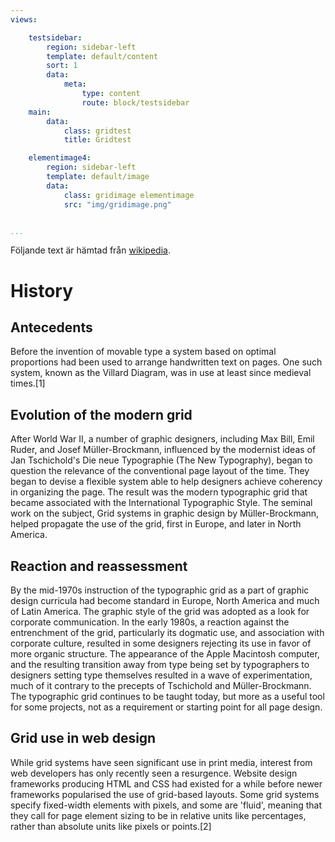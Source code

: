 ```yaml
---
views:

    testsidebar:
        region: sidebar-left
        template: default/content
        sort: 1
        data:
            meta:
                type: content
                route: block/testsidebar
    main:
        data:
            class: gridtest
            title: Gridtest

    elementimage4:
        region: sidebar-left
        template: default/image
        data:
            class: gridimage elementimage
            src: "img/gridimage.png"


...
```


Följande text är hämtad från [wikipedia](https://en.wikipedia.org/wiki/Grid_(graphic_design)).

History
===========
Antecedents
---------------
Before the invention of movable type a system based on optimal proportions had been used to arrange handwritten text on pages. One such system, known as the Villard Diagram, was in use at least since medieval times.[1]

Evolution of the modern grid
-------------------------------
After World War II, a number of graphic designers, including Max Bill, Emil Ruder, and Josef Müller-Brockmann, influenced by the modernist ideas of Jan Tschichold's Die neue Typographie (The New Typography), began to question the relevance of the conventional page layout of the time. They began to devise a flexible system able to help designers achieve coherency in organizing the page. The result was the modern typographic grid that became associated with the International Typographic Style. The seminal work on the subject, Grid systems in graphic design by Müller-Brockmann, helped propagate the use of the grid, first in Europe, and later in North America.

Reaction and reassessment
------------------------------
By the mid-1970s instruction of the typographic grid as a part of graphic design curricula had become standard in Europe, North America and much of Latin America. The graphic style of the grid was adopted as a look for corporate communication. In the early 1980s, a reaction against the entrenchment of the grid, particularly its dogmatic use, and association with corporate culture, resulted in some designers rejecting its use in favor of more organic structure. The appearance of the Apple Macintosh computer, and the resulting transition away from type being set by typographers to designers setting type themselves resulted in a wave of experimentation, much of it contrary to the precepts of Tschichold and Müller-Brockmann. The typographic grid continues to be taught today, but more as a useful tool for some projects, not as a requirement or starting point for all page design.

Grid use in web design
--------------------------
While grid systems have seen significant use in print media, interest from web developers has only recently seen a resurgence. Website design frameworks producing HTML and CSS had existed for a while before newer frameworks popularised the use of grid-based layouts. Some grid systems specify fixed-width elements with pixels, and some are 'fluid', meaning that they call for page element sizing to be in relative units like percentages, rather than absolute units like pixels or points.[2]
